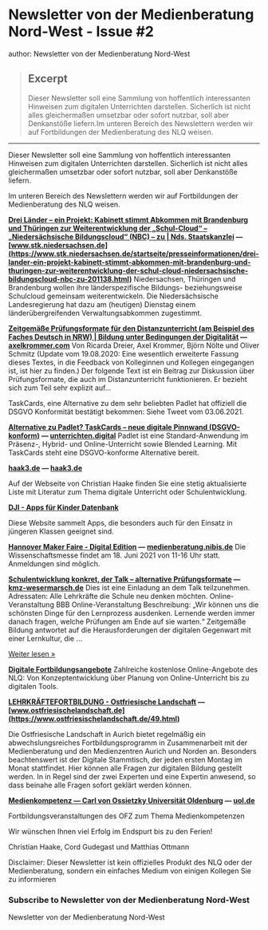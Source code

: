 # Newsletter von der Medienberatung Nord-West - Issue #2

author: Newsletter von der Medienberatung Nord-West

> ## Excerpt
> Dieser Newsletter soll eine Sammlung von hoffentlich interessanten Hinweisen zum digitalen Unterrichten darstellen. Sicherlich ist nicht alles gleichermaßen umsetzbar oder sofort nutzbar, soll aber Denkanstöße liefern.Im unteren Bereich des Newslettern werden wir auf Fortbildungen der Medienberatung des NLQ weisen.

---
Dieser Newsletter soll eine Sammlung von hoffentlich interessanten Hinweisen zum digitalen Unterrichten darstellen. Sicherlich ist nicht alles gleichermaßen umsetzbar oder sofort nutzbar, soll aber Denkanstöße liefern.

Im unteren Bereich des Newslettern werden wir auf Fortbildungen der Medienberatung des NLQ weisen.

**[Drei Länder – ein Projekt: Kabinett stimmt Abkommen mit Brandenburg und Thüringen zur Weiterentwicklung der „Schul-Cloud“ – „Niedersächsische Bildungscloud“ (NBC) – zu | Nds. Staatskanzlei](https://www.stk.niedersachsen.de/startseite/presseinformationen/drei-lander-ein-projekt-kabinett-stimmt-abkommen-mit-brandenburg-und-thuringen-zur-weiterentwicklung-der-schul-cloud-niedersachsische-bildungscloud-nbc-zu-201138.html?utm_campaign=Newsletter%20von%20der%20Medienberatung%20Nord-West&utm_medium=email&utm_source=Revue%20newsletter) — [www.stk.niedersachsen.de](https://www.stk.niedersachsen.de/startseite/presseinformationen/drei-lander-ein-projekt-kabinett-stimmt-abkommen-mit-brandenburg-und-thuringen-zur-weiterentwicklung-der-schul-cloud-niedersachsische-bildungscloud-nbc-zu-201138.html)** Niedersachsen, Thüringen und Brandenburg wollen ihre länderspezifische Bildungs- beziehungsweise Schulcloud gemeinsam weiterentwickeln. Die Niedersächsische Landesregierung hat dazu am (heutigen) Dienstag einem länderübergreifenden Verwaltungsabkommen zugestimmt.

**[Zeitgemäße Prüfungsformate für den Distanzunterricht (am Beispiel des Faches Deutsch in NRW) | Bildung unter Bedingungen der Digitalität](https://axelkrommer.com/2020/08/06/zeitgemase-prufungsformate-fur-den-distanzunterricht-am-beispiel-des-faches-deutsch-in-nrw/?utm_campaign=Newsletter%20von%20der%20Medienberatung%20Nord-West&utm_medium=email&utm_source=Revue%20newsletter) — [axelkrommer.com](https://axelkrommer.com/2020/08/06/zeitgemase-prufungsformate-fur-den-distanzunterricht-am-beispiel-des-faches-deutsch-in-nrw/)** Von Ricarda Dreier, Axel Krommer, Björn Nölte und Oliver Schmitz (Update vom 19.08.2020: Eine wesentlich erweiterte Fassung dieses Textes, in die Feedback von Kolleginnen und Kollegen eingegangen ist, ist hier zu finden.) Der folgende Text ist ein Beitrag zur Diskussion über Prüfungsformate, die auch im Distanzunterricht funktionieren. Er bezieht sich zum Teil sehr explizit auf…

TaskCards, eine Alternative zu dem sehr beliebten Padlet hat offiziell die DSGVO Konformität bestätigt bekommen: Siehe Tweet vom 03.06.2021.

**[Alternative zu Padlet? TaskCards – neue digitale Pinnwand (DSGVO-konform)](https://unterrichten.digital/2021/03/08/padlet-alternative-taskcards/?utm_campaign=Newsletter%20von%20der%20Medienberatung%20Nord-West&utm_medium=email&utm_source=Revue%20newsletter) — [unterrichten.digital](https://unterrichten.digital/2021/03/08/padlet-alternative-taskcards/)** Padlet ist eine Standard-Anwendung im Präsenz-, Hybrid- und Online-Unterricht sowie Blended Learning. Mit TaskCards steht eine DSGVO-konforme Alternative bereit.

**[haak3.de](https://haak3.de/B-cherliste-c388e5b975b4401f88c115db8df513f2?utm_campaign=Newsletter%20von%20der%20Medienberatung%20Nord-West&utm_medium=email&utm_source=Revue%20newsletter) — [haak3.de](https://haak3.de/B-cherliste-c388e5b975b4401f88c115db8df513f2)**

Auf der Webseite von Christian Haake finden Sie eine stetig aktualisierte Liste mit Literatur zum Thema digitale Unterricht oder Schulentwicklung.

**[DJI - Apps für Kinder Datenbank](https://gutes-aufwachsen-mit-medien.de/dji/index.cfm/action.showfull/key.3369?utm_campaign=Newsletter%20von%20der%20Medienberatung%20Nord-West&utm_medium=email&utm_source=Revue%20newsletter)**

Diese Website sammelt Apps, die besonders auch für den Einsatz in jüngeren Klassen geeignet sind.

**[Hannover Maker Faire - Digital Edition](https://medienberatung.nibis.de/maker-faire-und-maker-education_15740?utm_campaign=Newsletter%20von%20der%20Medienberatung%20Nord-West&utm_medium=email&utm_source=Revue%20newsletter) — [medienberatung.nibis.de](https://medienberatung.nibis.de/maker-faire-und-maker-education_15740)** Die Wissenschaftsmesse findet am 18. Juni 2021 von 11-16 Uhr statt. Anmeldungen sind möglich.

**[Schulentwicklung konkret, der Talk – alternative Prüfungsformate](https://kmz-wesermarsch.de/index.php/2021/06/02/schulentwicklung-konkret-der-talk-alternative-pruefungsformate/?utm_campaign=Newsletter%20von%20der%20Medienberatung%20Nord-West&utm_medium=email&utm_source=Revue%20newsletter) — [kmz-wesermarsch.de](https://kmz-wesermarsch.de/index.php/2021/06/02/schulentwicklung-konkret-der-talk-alternative-pruefungsformate/)** Dies ist eine Einladung an dem Talk teilzunehmen. Adressaten: Alle Lehrkräfte die Schule neu denken möchten. Online-Veranstaltung BBB Online-Veranstaltung Beschreibung: „Wir können uns die schönsten Dinge für den Lernprozess ausdenken. Lernende werden immer danach fragen, welche Prüfungen am Ende auf sie warten.“ Zeitgemäße Bildung antwortet auf die Herausforderungen der digitalen Gegenwart mit einer Lernkultur, die …

[Weiter lesen »](https://kmz-wesermarsch.de/index.php/2021/06/02/schulentwicklung-konkret-der-talk-alternative-pruefungsformate/)

**[Digitale Fortbildungsangebote](https://vedab.de/veran_suche.php?sachgebiet=&schulform=&such=Medienbildung&utm_campaign=Newsletter%20von%20der%20Medienberatung%20Nord-West&utm_medium=email&utm_source=Revue%20newsletter&veranstalter=)** Zahlreiche kostenlose Online-Angebote des NLQ: Von Konzeptentwicklung über Planung von Online-Unterricht bis zu digitalen Tools.

**[LEHRKRÄFTEFORTBILDUNG - Ostfriesische Landschaft](https://www.ostfriesischelandschaft.de/49.html?utm_campaign=Newsletter%20von%20der%20Medienberatung%20Nord-West&utm_medium=email&utm_source=Revue%20newsletter) — [www.ostfriesischelandschaft.de](https://www.ostfriesischelandschaft.de/49.html)**

Die Ostfriesische Landschaft in Aurich bietet regelmäßig ein abwechslungsreiches Fortbildungsprogramm in Zusammenarbeit mit der Medienberatung und den Medienzentren Aurich und Norden an. Besonders beachtenswert ist der Digitale Stammtisch, der jeden ersten Montag im Monat stattfindet. Hier können alle Fragen zur digitalen Bildung gestellt werden. In in Regel sind der zwei Experten und eine Expertin anwesend, so dass beinahe alle Fragen sofort geklärt werden können.

**[Medienkompetenz — Carl von Ossietzky Universität Oldenburg](https://uol.de/ofz/fortbildungsangebot/faecheruebergreifende-angebote/medienkompetenz-1?utm_campaign=Newsletter%20von%20der%20Medienberatung%20Nord-West&utm_medium=email&utm_source=Revue%20newsletter) — [uol.de](https://uol.de/ofz/fortbildungsangebot/faecheruebergreifende-angebote/medienkompetenz-1)**

Fortbildungsveranstaltungen des OFZ zum Thema Medienkompetenzen

Wir wünschen Ihnen viel Erfolg im Endspurt bis zu den Ferien!

Christian Haake, Cord Gudegast und Matthias Ottmann

Disclaimer: Dieser Newsletter ist kein offizielles Produkt des NLQ oder der Medienberatung, sondern ein einfaches Medium von einigen Kollegen Sie zu informieren

### Subscribe to **Newsletter von der Medienberatung Nord-West**

Newsletter von der Medienberatung Nord-West
